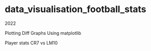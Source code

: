 # data_visualisation_football_stats
2022

Plotting Diff Graphs Using matplotlib

Player stats CR7 vs LM10
